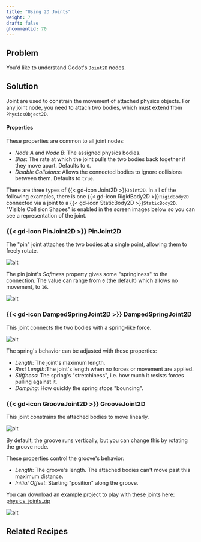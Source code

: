 ```yaml
---
title: "Using 2D Joints"
weight: 7
draft: false
ghcommentid: 70
---
```


## Problem

You'd like to understand Godot's `Joint2D` nodes.

## Solution

Joint are used to constrain the movement of attached physics objects. For any joint node, you need to attach two bodies, which must extend from `PhysicsObject2D`.

#### Properties

These properties are common to all joint nodes:

- _Node A_ and _Node B_: The assigned physics bodies.
- _Bias_: The rate at which the joint pulls the two bodies back together if they move apart. Defaults to `0`.
- _Disable Collisions_: Allows the connected bodies to ignore collisions between them. Defaults to `true`.

There are three types of {{< gd-icon Joint2D >}}`Joint2D`. In all of the following examples, there is one {{< gd-icon RigidBody2D >}}`RigidBody2D` connected via a joint to a {{< gd-icon StaticBody2D >}}`StaticBody2D`. "Visible Collision Shapes" is enabled in the screen images below so you can see a representation of the joint.

### {{< gd-icon PinJoint2D >}} PinJoint2D

The "pin" joint attaches the two bodies at a single point, allowing them to freely rotate.

![alt](/godot_recipes/3.x/img/pinjoint_example.gif)

The pin joint's _Softness_ property gives some "springiness" to the connection. The value can range from `0` (the default) which allows no movement, to `16`.

![alt](/godot_recipes/3.x/img/pinjoint_example2.gif)

### {{< gd-icon DampedSpringJoint2D >}} DampedSpringJoint2D

This joint connects the two bodies with a spring-like force.

![alt](/godot_recipes/3.x/img/springjoint_example.gif)

The spring's behavior can be adjusted with these properties:

- _Length_: The joint's maximum length.
- _Rest Length_:The joint's length when no forces or movement are applied.
- _Stiffness_: The spring's "stretchiness", i.e. how much it resists forces pulling against it.
- _Damping_: How quickly the spring stops "bouncing".

### {{< gd-icon GrooveJoint2D >}} GrooveJoint2D

This joint constrains the attached bodies to move linearly.

![alt](/godot_recipes/3.x/img/groovejoint_example.gif)

By default, the groove runs vertically, but you can change this by rotating the groove node.

These properties control the groove's behavior:

- _Length_: The groove's length. The attached bodies can't move past this maximum distance.
- _Initial Offset_: Starting "position" along the groove.

You can download an example project to play with these joints here: [physics_joints.zip](/godot_recipes/3.x/files/physics_joints.zip)

![alt](/godot_recipes/3.x/img/joints_demo.png)

## Related Recipes
